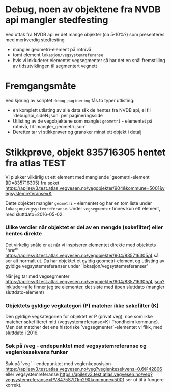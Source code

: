# Debug, noen av objektene fra NVDB api mangler stedfesting

Ved uttak fra NVDB api er det mange objekter (ca 5-10%?) som presenteres med merkverdig stedfesting
  - mangler geometri-element på rotnivå
  - tomt element `lokasjon/vegsystemreferanse`
  - hvis vi inkluderer elementet vegsegmenter så har det en snål fremstilling av tidsutviklingen til segmentert vegnett

# Fremgangsmåte

Ved kjøring av scriptet `debug_paginering` fås to typer utlisting: 
  - en komplett utlisting av alle data slik de hentes fra NVDB api, ei fil ´debugapi_sideN.json´ per pagineringsside
  - Utlisting av de vegobjektene som manglet `geometri` - elementet på rotnivå, fil ´mangler_geometri.json´ 
  - Deretter tar vi stikkprøver og gransker minst ett objekt i detalj

# Stikkprøve, objekt 835716305 hentet fra atlas TEST 

Vi plukker vilkårlig ut ett element med manglende ´geometri-element (ID=835716305) fra søket 
https://apilesv3.test.atlas.vegvesen.no/vegobjekter/904&kommune=5001&vegsystemreferanse=K
 
Dette objektet mangler `geometri` - elementet og har en tom liste under `lokasjon/vegsystemreferanse`. 
Under `vegsegmenter` finnes kun ett element, med sluttdato=2016-05-02. 

### Ulike verdier når objektet er del av en mengde (søkefilter) eller hentes direkte   

Det virkelig snåle er at når vi inspiserer elementet direkte med objektets "href" 
https://apilesv3.test.atlas.vegvesen.no/vegobjekter/904/835716305/4 
så ser alt normalt ut. Da har objektet et gyldig geometri-element og utlisting av gyldige vegsystemreferanser under `lokasjon/vegsystemreferanser' 

Når jeg tar med vegsegmenter https://apilesv3.test.atlas.vegvesen.no/vegobjekter/904/835716305/4.json?inkluder=alle 
finner jeg tre elementer, det siste med åpen sluttdato (mangler sluttdato-element)

### Objektets gyldige vegkategori (P) matcher ikke søkefilter (K) 

Den gyldige vegkategorien for objektet er P (privat veg), noe som ikke matcher søkefilteret mitt (vegsystemreferanse=K i Trondheim kommune). Men det matcher det ene historiske ´vegsegmenter´-elementet vi fikk, med sluttdato i 2016. 

### Søk på /veg - endepunktet med vegsystemreferanse og veglenkesekvens funker 

Søk på ´veg´ - endepunktet med veglenkeposisjon https://apilesv3.test.atlas.vegvesen.no/veg?veglenkesekvens=0.6@42806 eller vegsystemreferanse https://apilesv3.test.atlas.vegvesen.no/veg?vegsystemreferanse=PV8475S7D1m29&kommune=5001 ser ut til å fungere korrekt. 

